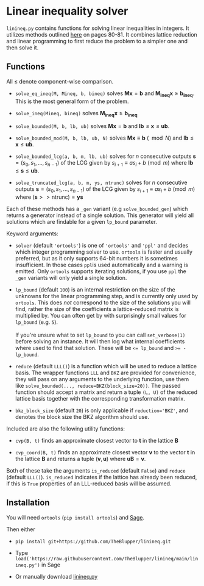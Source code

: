 # Linear inequality solver

`linineq.py` contains functions for solving linear inequalities in integers. It utilizes methods outlined [here](https://library.wolfram.com/infocenter/Books/8502/AdvancedAlgebra.pdf) on pages 80-81. It combines lattice reduction and linear programming to first reduce the problem to a simpler one and then solve it.

## Functions
All $\le$ denote component-wise comparison.

 - `solve_eq_ineq(M, Mineq, b, bineq)` solves $\mathbf{Mx} = \mathbf{b}$ and $\mathbf{M_{ineq}x} \ge \mathbf{b_{ineq}}$. This is the most general form of the problem.

 - `solve_ineq(Mineq, bineq)` solves $\mathbf{M_{ineq}x} \ge \mathbf{b_{ineq}}$

 - `solve_bounded(M, b, lb, ub)` solves $\mathbf{Mx} = \mathbf{b}$ and $\mathbf{lb} \le \mathbf{x} \le \mathbf{ub}$.

 - `solve_bounded_mod(M, b, lb, ub, N)` solves $\mathbf{Mx} \equiv \mathbf{b}\ (\mod{N})$ and $\mathbf{lb} \le \mathbf{x} \le \mathbf{ub}$.

 - `solve_bounded_lcg(a, b, m, lb, ub)` solves for $n$ consecutive outputs $\mathbf{s}=(s_0, s_1, ..., s_{n-1})$ of the LCG given by $s_{i+1} \equiv a s_i + b \pmod{m}$ where $\mathbf{lb} \le \mathbf{s} \le \mathbf{ub}$.

 - `solve_truncated_lcg(a, b, m, ys, ntrunc)` solves for $n$ consecutive outputs $\mathbf{s}=(s_0, s_1, ..., s_{n-1})$ of the LCG given by $s_{i+1} \equiv a s_i + b \pmod{m}$ where $(\mathbf{s}>>\mathrm{ntrunc}) = \mathbf{ys}$

Each of these methods has a `_gen` variant (e.g `solve_bounded_gen`) which returns a generator instead of a single solution. This generator will yield all solutions which are findable for a given `lp_bound` parameter.

Keyword arguments:

 - `solver` (default `'ortools'`) is one of `'ortools'` and `'ppl'` and decides which integer programming solver to use. `ortools` is faster and usually preferred, but as it only supports 64-bit numbers it is sometimes insufficient. In those cases `ppl`is used automatically and a warning is emitted. Only `ortools` supports iterating solutions, if you use `ppl` the `_gen` variants will only yield a single solution.

 - `lp_bound` (default `100`) is an internal restriction on the size of the unknowns for the linear programming step, and is currently only used by `ortools`. This does *not* correspond to the size of the solutions you will find, rather the size of the coefficients a lattice-reduced matrix is multiplied by. You can often get by with surprisingly small values for `lp_bound` (e.g. `5`).<br><br>
 If you're unsure what to set `lp_bound` to you can call `set_verbose(1)` before solving an instance. It will then log what internal coefficients where used to find that solution. These will be `<= lp_bound` and `>= -lp_bound`.

 - `reduce` (default `LLL()`) is a function which will be used to reduce a lattice basis. The wrapper functions `LLL` and `BKZ` are provided for convenience, they will pass on any arguments to the underlying function, use them like `solve_bounded(..., reduce=BKZ(block_size=20))`. The passed function should accept a matrix and return a tuple `(L, U)` of the reduced lattice basis together with the corresponding transformation matrix.

 - `bkz_block_size` (default `20`) is only applicable if `reduction='BKZ'`, and denotes the block size the BKZ algorithm should use.

Included are also the following utility functions:
 - `cvp(B, t)` finds an approximate closest vector to $\mathbf{t}$ in the lattice $\mathbf{B}$

 - `cvp_coord(B, t)` finds an approximate closest vector $\mathbf{v}$ to the vector $\mathbf{t}$ in the lattice $\mathbf{B}$ and returns a tuple $(\mathbf{v}, \mathbf{u})$ where $\mathbf{u B} = \mathbf{v}$.

Both of these take the arguments `is_reduced` (default `False`) and `reduce` (default `LLL()`). `is_reduced` indicates if the lattice has already been reduced, if this is `True` properties of an LLL-reduced basis will be assumed.

## Installation
You will need `ortools` (`pip install ortools`) and [Sage](https://doc.sagemath.org/html/en/installation/index.html).

Then either
 - `pip install git+https://github.com/TheBlupper/linineq.git`

 - Type `load('https://raw.githubusercontent.com/TheBlupper/linineq/main/linineq.py')` in Sage

 - Or manually download [linineq.py](./linineq.py)